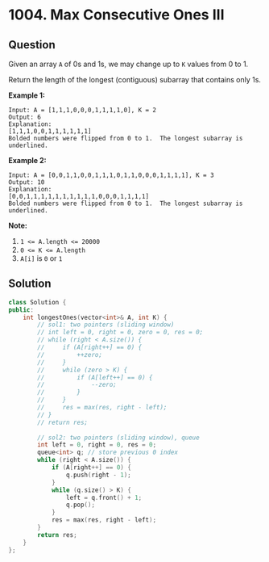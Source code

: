 # 1004. Max Consecutive Ones III

## Question

Given an array `A` of 0s and 1s, we may change up to `K` values from 0 to 1.

Return the length of the longest \(contiguous\) subarray that contains only 1s. 

**Example 1:**

```text
Input: A = [1,1,1,0,0,0,1,1,1,1,0], K = 2
Output: 6
Explanation: 
[1,1,1,0,0,1,1,1,1,1,1]
Bolded numbers were flipped from 0 to 1.  The longest subarray is underlined.
```

**Example 2:**

```text
Input: A = [0,0,1,1,0,0,1,1,1,0,1,1,0,0,0,1,1,1,1], K = 3
Output: 10
Explanation: 
[0,0,1,1,1,1,1,1,1,1,1,1,0,0,0,1,1,1,1]
Bolded numbers were flipped from 0 to 1.  The longest subarray is underlined.
```

**Note:**

1. `1 <= A.length <= 20000`
2. `0 <= K <= A.length`
3. `A[i]` is `0` or `1` 

## Solution

```cpp
class Solution {
public:
    int longestOnes(vector<int>& A, int K) {
        // sol1: two pointers (sliding window)
        // int left = 0, right = 0, zero = 0, res = 0;
        // while (right < A.size()) {
        //     if (A[right++] == 0) {
        //         ++zero;
        //     }
        //     while (zero > K) {
        //         if (A[left++] == 0) {
        //             --zero;
        //         }
        //     }
        //     res = max(res, right - left);
        // }
        // return res;
        
        // sol2: two pointers (sliding window), queue
        int left = 0, right = 0, res = 0;
        queue<int> q; // store previous 0 index
        while (right < A.size()) {
            if (A[right++] == 0) {
                q.push(right - 1);
            }
            while (q.size() > K) {
                left = q.front() + 1;
                q.pop();
            }
            res = max(res, right - left);
        }
        return res;
    }
};
```

